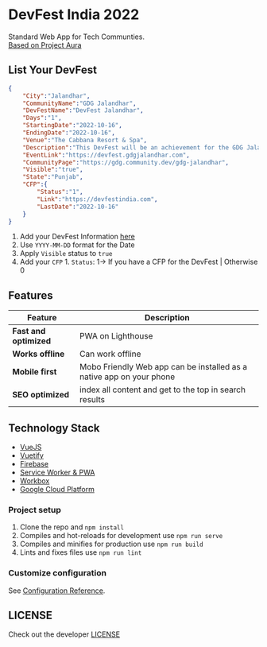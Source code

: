 # DevFest India 2022
Standard Web App for Tech Communties. <br>
[Based on Project Aura](https://github.com/gdg-x/aura) <br>


## List Your DevFest
```json
{
    "City":"Jalandhar",
    "CommunityName":"GDG Jalandhar",
    "DevFestName":"DevFest Jalandhar",
    "Days":"1",
    "StartingDate":"2022-10-16",
    "EndingDate":"2022-10-16",
    "Venue":"The Cabbana Resort & Spa",
    "Description":"This DevFest will be an achievement for the GDG Jalandhar Team as we are all set to host the 2000+ developers by connecting the dots which we have started since a month. We started with the theme of Building Developers at DevCommunity Roadshow, then Guiding Developers at DevCreate Hackathon and now, ready with the theme - Supporting Developers.",
    "EventLink":"https://devfest.gdgjalandhar.com",
    "CommunityPage":"https://gdg.community.dev/gdg-jalandhar",
    "Visible":"true",
    "State":"Punjab",
    "CFP":{
        "Status":"1",
        "Link":"https://devfestindia.com",
        "LastDate":"2022-10-16"
    }
}
```
1. Add your DevFest Information [here](https://github.com/devfestindia/devfest-india-data-2023/blob/main/data/events.json)
  1. Use `YYYY-MM-DD` format for the Date
  2. Apply `Visible` status to `true`
  3. Add your `CFP`
    1.  `Status`: 1-> If you have a CFP for the DevFest | Otherwise 0

## Features
| Feature | Description |
|---|---|
| **Fast and optimized** | PWA on Lighthouse |
| **Works offline** | Can work offline |
| **Mobile first** | Mobo Friendly Web app can be installed as a native app on your phone |
| **SEO optimized** | index all content and get to the top in search results |

## Technology Stack

* [VueJS](https://vuejs.org/)
* [Vuetify](https://vuetifyjs.com/en/)
* [Firebase](https://firebase.google.com/)
* [Service Worker & PWA](https://www.npmjs.com/package/vue-pwa)
* [Workbox](https://developers.google.com/web/tools/workbox)
* [Google Cloud Platform](https://cloud.google.com/)

### Project setup
1. Clone the repo and `npm install`
1. Compiles and hot-reloads for development use `npm run serve`
1. Compiles and minifies for production use `npm run build`
1. Lints and fixes files use `npm run lint`

### Customize configuration
See [Configuration Reference](https://cli.vuejs.org/config/).

## LICENSE
Check out the developer [LICENSE](https://github.com/gdg-x/aura/blob/master/LICENSE)